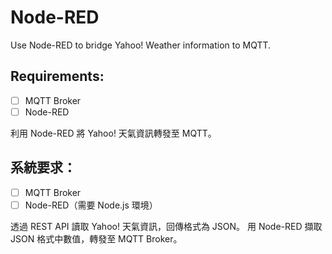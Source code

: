 # Node-RED

Use Node-RED to bridge Yahoo! Weather information to MQTT.

## Requirements:
* [ ] MQTT Broker
* [ ] Node-RED

利用 Node-RED 將 Yahoo! 天氣資訊轉發至 MQTT。

## 系統要求：
* [ ] MQTT Broker
* [ ] Node-RED（需要 Node.js 環境）

透過 REST API 讀取 Yahoo! 天氣資訊，回傳格式為 JSON。
用 Node-RED 擷取 JSON 格式中數值，轉發至 MQTT Broker。
